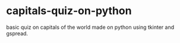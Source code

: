 # capitals-quiz-on-python
basic quiz on capitals of the world made on python using tkinter and gspread.
